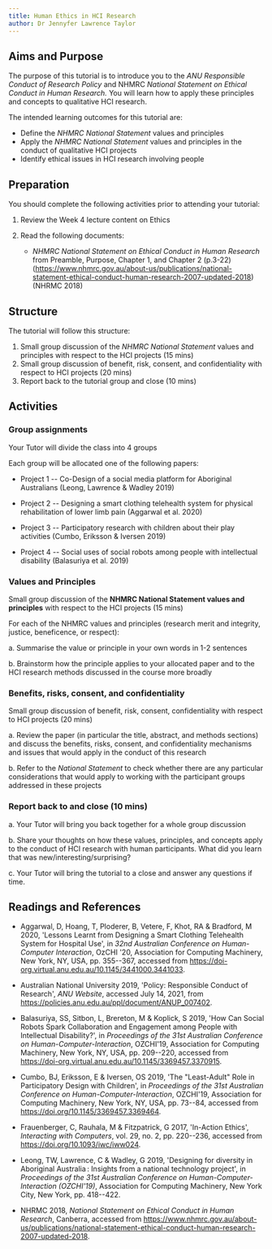 ```yaml
---
title: Human Ethics in HCI Research
author: Dr Jennyfer Lawrence Taylor
---
```


## Aims and Purpose

The purpose of this tutorial is to introduce you to the *ANU Responsible
Conduct of Research Policy* and NHMRC *National Statement on Ethical
Conduct in Human Research.* You will learn how to apply these principles
and concepts to qualitative HCI research.

The intended learning outcomes for this tutorial are:

- Define the *NHMRC National Statement* values and principles
- Apply the *NHMRC National Statement* values and principles in the
  conduct of qualitative HCI projects
- Identify ethical issues in HCI research involving people

## Preparation

You should complete the following activities prior to attending your
tutorial:

1.  Review the Week 4 lecture content on Ethics

2.  Read the following documents:

    - *NHMRC National Statement on Ethical Conduct in Human Research*
      from Preamble, Purpose, Chapter 1, and Chapter 2 (p.3-22)
      (<https://www.nhmrc.gov.au/about-us/publications/national-statement-ethical-conduct-human-research-2007-updated-2018>)
      (NHRMC 2018)

## Structure

The tutorial will follow this structure:

1.  Small group discussion of the *NHMRC* *National Statement* values
    and principles with respect to the HCI projects (15 mins)
2.  Small group discussion of benefit, risk, consent, and
    confidentiality with respect to HCI projects (20 mins)
3.  Report back to the tutorial group and close (10 mins)

## Activities

### Group assignments

Your Tutor will divide the class into 4 groups

Each group will be allocated one of the following papers:

- Project 1 -- Co-Design of a social media platform for Aboriginal
  Australians (Leong, Lawrence & Wadley 2019)

- Project 2 -- Designing a smart clothing telehealth system for
  physical rehabilitation of lower limb pain (Aggarwal et al. 2020)

- Project 3 -- Participatory research with children about their
  play activities (Cumbo, Eriksson & Iversen 2019)

- Project 4 -- Social uses of social robots among people with
  intellectual disability (Balasuriya et al. 2019)

### Values and Principles

Small group discussion of the **NHMRC National Statement values and principles** with respect to the HCI projects (15 mins)

For each of the NHMRC values and principles (research merit and integrity, justice, beneficence, or respect):

a.  Summarise the value or principle in your own words in 1-2 sentences

b.  Brainstorm how the principle applies to your allocated paper and
    to the HCI research methods discussed in the course more broadly

###  Benefits, risks, consent, and confidentiality

Small group discussion of benefit, risk, consent, confidentiality with respect to HCI projects (20 mins)

a.  Review the paper (in particular the title, abstract, and methods
    sections) and discuss the benefits, risks, consent, and
    confidentiality mechanisms and issues that would apply in the
    conduct of this research

b.  Refer to the *National Statement* to check whether there are any
    particular considerations that would apply to working with the
    participant groups addressed in these projects

### Report back to and close (10 mins)

a.  Your Tutor will bring you back together for a whole group discussion

b.  Share your thoughts on how these values, principles, and concepts
    apply to the conduct of HCI research with human participants. What
    did you learn that was new/interesting/surprising?

c.  Your Tutor will bring the tutorial to a close and answer any
    questions if time.

## Readings and References

- Aggarwal, D, Hoang, T, Ploderer, B, Vetere, F, Khot, RA & Bradford, M
  2020, 'Lessons Learnt from Designing a Smart Clothing Telehealth System
  for Hospital Use', in *32nd Australian Conference on Human-Computer
  Interaction*, OzCHI '20, Association for Computing Machinery, New York,
  NY, USA, pp. 355--367, accessed from
  <https://doi-org.virtual.anu.edu.au/10.1145/3441000.3441033>.

- Australian National University 2019, 'Policy: Responsible Conduct of
  Research', *ANU Website*, accessed July 14, 2021, from
  <https://policies.anu.edu.au/ppl/document/ANUP_007402>.

- Balasuriya, SS, Sitbon, L, Brereton, M & Koplick, S 2019, 'How Can
  Social Robots Spark Collaboration and Engagement among People with
  Intellectual Disability?', in *Proceedings of the 31st Australian
  Conference on Human-Computer-Interaction*, OZCHI'19, Association for
  Computing Machinery, New York, NY, USA, pp. 209--220, accessed from
  <https://doi-org.virtual.anu.edu.au/10.1145/3369457.3370915>.

- Cumbo, BJ, Eriksson, E & Iversen, OS 2019, 'The "Least-Adult" Role in
  Participatory Design with Children', in *Proceedings of the 31st
  Australian Conference on Human-Computer-Interaction*, OZCHI'19,
  Association for Computing Machinery, New York, NY, USA, pp. 73--84,
  accessed from <https://doi.org/10.1145/3369457.3369464>.

- Frauenberger, C, Rauhala, M & Fitzpatrick, G 2017, 'In-Action Ethics',
  *Interacting with Computers*, vol. 29, no. 2, pp. 220--236, accessed
  from <https://doi.org/10.1093/iwc/iww024>.

- Leong, TW, Lawrence, C & Wadley, G 2019, 'Designing for diversity in
  Aboriginal Australia : Insights from a national technology project', in
  *Proceedings of the 31st Australian Conference on
  Human-Computer-Interaction (OZCHI'19)*, Association for Computing
  Machinery, New York City, New York, pp. 418--422.

- NHRMC 2018, *National Statement on Ethical Conduct in Human Research*,
  Canberra, accessed from
  <https://www.nhmrc.gov.au/about-us/publications/national-statement-ethical-conduct-human-research-2007-updated-2018>.
